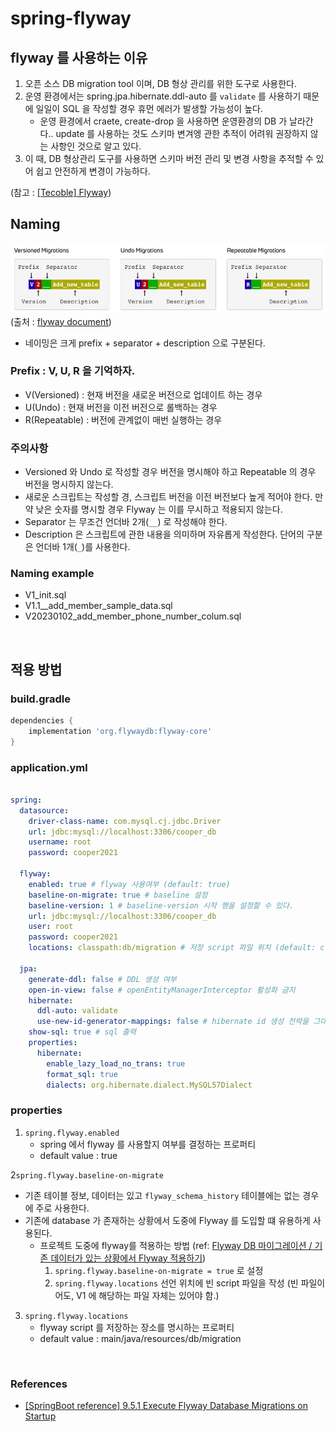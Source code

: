 # spring-flyway

## flyway 를 사용하는 이유

1. 오픈 소스 DB migration tool 이며, DB 형상 관리를 위한 도구로 사용한다.
2. 운영 환경에서는 spring.jpa.hibernate.ddl-auto 를 `validate` 를 사용하기 때문에 일일이 SQL 을 작성할 경우 휴먼 에러가 발생할 가능성이 높다.
   - 운영 환경에서 craete, create-drop 을 사용하면 운영환경의 DB 가 날라간다.. update 를 사용하는 것도 스키마 변겨엥 관한 추적이 어려워 권장하지 않는 사항인 것으로 알고 있다.
3. 이 때, DB 형상관리 도구를 사용하면 스키마 버전 관리 및 변경 사항을 추적할 수 있어 쉽고 안전하게 변경이 가능하다.

(참고 : [[Tecoble] Flyway](https://tecoble.techcourse.co.kr/post/2021-10-23-flyway/)) 
<br>

## Naming

![img.png](images/01.png)
(출처 : [flyway document](https://flywaydb.org/documentation/concepts/migrations#naming-1))
- 네이밍은 크게 prefix + separator + description 으로 구분된다.

### Prefix : V, U, R 을 기억하자.

  - V(Versioned) : 현재 버전을 새로운 버전으로 업데이트 하는 경우
  - U(Undo) : 현재 버전을 이전 버전으로 롤백하는 경우
  - R(Repeatable) : 버전에 관계없이 매번 실행하는 경우

### 주의사항

- Versioned 와 Undo 로 작성할 경우 버전을 명시해야 하고 Repeatable 의 경우 버전을 명시하지 않는다.
- 새로운 스크립트는 작성할 경, 스크립트 버전을 이전 버전보다 높게 적어야 한다. 만약 낮은 숫자를 명시할 경우 Flyway 는 이를 무시하고 적용되지 않는다.
- Separator 는 무조건 언더바 2개(`__`) 로 작성해야 한다.
- Description 은 스크립트에 관한 내용을 의미하며 자유롭게 작성한다. 단어의 구분은 언더바 1개(`_`)를 사용한다.


### Naming example

- V1_init.sql
- V1.1__add_member_sample_data.sql
- V20230102_add_member_phone_number_colum.sql

<br>

## 적용 방법

### build.gradle

```groovy
dependencies {
	implementation 'org.flywaydb:flyway-core'
}
```

### application.yml
```yaml

spring:
  datasource:
    driver-class-name: com.mysql.cj.jdbc.Driver
    url: jdbc:mysql://localhost:3306/cooper_db
    username: root
    password: cooper2021

  flyway:
    enabled: true # flyway 사용여부 (default: true)
    baseline-on-migrate: true # baseline 설정
    baseline-version: 1 # baseline-version 시작 행을 설정할 수 있다.
    url: jdbc:mysql://localhost:3306/cooper_db
    user: root
    password: cooper2021
    locations: classpath:db/migration # 저장 script 파일 위치 (default: classpath:db/migration)

  jpa:
    generate-ddl: false # DDL 생성 여부
    open-in-view: false # openEntityManagerInterceptor 활성화 금지
    hibernate:
      ddl-auto: validate
      use-new-id-generator-mappings: false # hibernate id 생성 전략을 그대로 사용 (e.g. AUTO, SEQUENCE)
    show-sql: true # sql 출력
    properties:
      hibernate:
        enable_lazy_load_no_trans: true
        format_sql: true
        dialects: org.hibernate.dialect.MySQL57Dialect

```

### properties

1. `spring.flyway.enabled`
   - spring 에서 flyway 를 사용할지 여부를 결정하는 프로퍼티
   - default value : true
   
2`spring.flyway.baseline-on-migrate`
   - 기존 테이블 정보, 데이터는 있고 `flyway_schema_history` 테이블에는 없는 경우에 주로 사용한다.
   - 기존에 database 가 존재하는 상황에서 도중에 Flyway 를 도입할 떄 유용하게 사용된다.
     - 프로젝트 도중에 flyway를 적용하는 방법 (ref: [Flyway DB 마이그레이션 / 기존 데이터가 있는 상황에서 Flyway 적용하기](https://www.blog.ecsimsw.com/entry/Flyway-DB-%EB%A7%88%EC%9D%B4%EA%B7%B8%EB%A0%88%EC%9D%B4%EC%85%98-%EA%B8%B0%EC%A1%B4-%EB%8D%B0%EC%9D%B4%ED%84%B0%EA%B0%80-%EC%9E%88%EB%8A%94-%EA%B2%BD%EC%9A%B0))
       1. `spring.flyway.baseline-on-migrate = true` 로 설정
       2. `spring.flyway.locations` 선언 위치에 빈 script 파일을 작성
          (빈 파일이어도, V1 에 해당하는 파일 자체는 있어야 함.)
       
3. `spring.flyway.locations`
   - flyway script 를 저장하는 장소를 명시하는 프로퍼티
   - default value : main/java/resources/db/migration
   
<br>

### References

- [[SpringBoot reference] 9.5.1 Execute Flyway Database Migrations on Startup](https://docs.spring.io/spring-boot/docs/current/reference/html/howto.html#howto.data-initialization.migration-tool.flyway)
